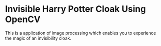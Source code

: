 # Invisible Harry Potter Cloak Using OpenCV

This is a  application of image processing which enables you to experience the magic of an invisibility cloak.
